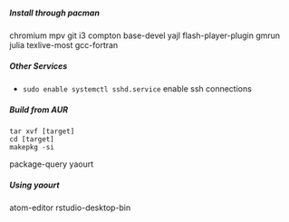 ##### Install through pacman
chromium
mpv
git
i3
compton
base-devel
yajl
flash-player-plugin
gmrun
julia
texlive-most
gcc-fortran

##### Other Services
* `sudo enable systemctl sshd.service` enable ssh connections

##### Build from AUR

```
tar xvf [target]
cd [target]
makepkg -si

```

package-query
yaourt

##### Using yaourt

atom-editor
rstudio-desktop-bin
